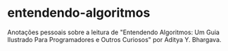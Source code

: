 # entendendo-algoritmos
 Anotações pessoais sobre a leitura de "Entendendo Algoritmos: Um Guia Ilustrado Para Programadores e Outros Curiosos" por Aditya Y. Bhargava.
